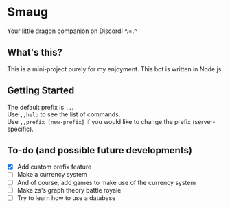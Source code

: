 # Smaug
Your little dragon companion on Discord! ^.=.^

## What's this?
This is a mini-project purely for my enjoyment. This bot is written in Node.js.

## Getting Started
The default prefix is `,,`.  
Use `,,help` to see the list of commands.  
Use `,,prefix [new-prefix]` if you would like to change the prefix (server-specific).

## To-do (and possible future developments)
- [X] Add custom prefix feature
- [ ] Make a currency system
- [ ] And of course, add games to make use of the currency system
- [ ] Make zs's graph theory battle royale
- [ ] Try to learn how to use a database
